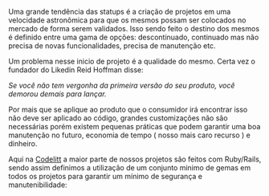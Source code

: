 Uma grande tendência das statups é a criação de projetos em uma
velocidade astronômica para que os mesmos possam ser colocados no
mercado de forma serem validados. Isso sendo feito o destino dos mesmos
é definido entre uma gama de opções: descontinuado, continuado mas não
precisa de novas funcionalidades, precisa de manutenção etc.

Um problema nesse inicio de projeto é a qualidade do mesmo. Certa vez o
fundador do Likedin Reid Hoffman disse:

*Se você não tem vergonha da primeira versão do seu produto, você
demorou demais para lançar.*

Por mais que se aplique ao produto que o consumidor irá encontrar isso
não deve ser aplicado ao código, grandes customizações não são
necessárias porém existem pequenas práticas que podem garantir uma boa
manutenção no futuro, economia de tempo ( nosso mais caro recurso ) e
dinheiro.

Aqui na [Codelitt](codelitt.com) a maior parte de nossos projetos são
feitos com Ruby/Rails, sendo assim definimos a utilização de um conjunto
minimo de gemas em todos os projetos para garantir um mínimo de
segurança e manutenibilidade:


